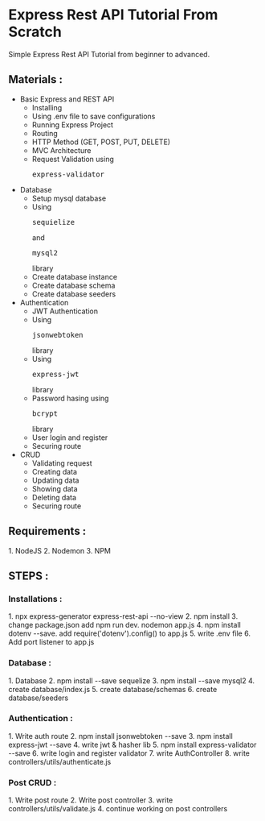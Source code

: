 <h1>Express Rest API Tutorial From Scratch</h1>
<p>Simple Express Rest API Tutorial from beginner to advanced.</p>

<h2>Materials :</h2>
<ul>
  <li>Basic Express and REST API
    <ul>
      <li>Installing</li>
      <li>Using .env file to save configurations</li>
      <li>Running Express Project</li>
      <li>Routing</li>
      <li>HTTP Method (GET, POST, PUT, DELETE)</li>
      <li>MVC Architecture</li>
      <li>Request Validation using <pre>express-validator</pre></li>
    </ul>
  </li>
  <li>Database
    <ul>
      <li>Setup mysql database</li>
      <li>Using <pre>sequielize</pre> and <pre>mysql2</pre> library</li>
      <li>Create database instance</li>
      <li>Create database schema</li>
      <li>Create database seeders</li>
    </ul>
  </li>
  <li>Authentication
    <ul>
      <li>JWT Authentication</li>
      <li>Using <pre>jsonwebtoken</pre> library</li>
      <li>Using <pre>express-jwt</pre> library</li>
      <li>Password hasing using <pre>bcrypt</pre> library</li>
      <li>User login and register</li>
      <li>Securing route</li>
    </ul>
  </li>
  <li>CRUD
    <ul>
      <li>Validating request</li>
      <li>Creating data</li>
      <li>Updating data</li>
      <li>Showing data</li>
      <li>Deleting data</li>
      <li>Securing route</li>
    </ul>
  </li>
</ul>

<h2>Requirements :</h2>
1. NodeJS
2. Nodemon
3. NPM

<h2>STEPS :</h2>
<h3>Installations :</h3>
1. npx express-generator express-rest-api --no-view
2. npm install
3. change package.json add npm run dev. nodemon app.js
4. npm install dotenv --save. add require('dotenv').config() to app.js
5. write .env file
6. Add port listener to app.js

<h3>Database :</h3>
1. Database
2. npm install --save sequelize
3. npm install --save mysql2
4. create database/index.js
5. create database/schemas
6. create database/seeders

<h3>Authentication :</h3>
1. Write auth route
2. npm install jsonwebtoken --save
3. npm install express-jwt --save
4. write jwt & hasher lib
5. npm install express-validator --save
6. write login and register validator
7. write AuthController
8. write controllers/utils/authenticate.js

<h3>Post CRUD :</h3>
1. Write post route
2. Write post controller
3. write controllers/utils/validate.js
4. continue working on post controllers

